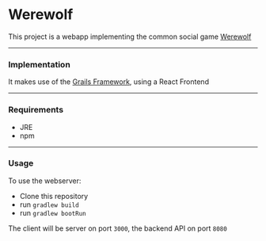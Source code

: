 # Werewolf

This project is a webapp implementing the common social game [Werewolf](https://en.wikipedia.org/wiki/Werewolf_(social_deduction_game) "Werewolf on Wikipedia")

---

### Implementation
It makes use of the [Grails Framework](https://grails.org/), using a React Frontend

---

### Requirements
- JRE
- npm

---

### Usage
To use the webserver:
- Clone this repository
- run `gradlew build`
- run `gradlew bootRun`

The client will be server on port `3000`, the backend API on port `8080`
